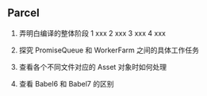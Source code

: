 ## Parcel

1.  弄明白编译的整体阶段
    1 xxx
    2 xxx
    3 xxx
    4 xxx

2.  探究 PromiseQueue 和 WorkerFarm 之间的具体工作任务

3)  查看各个不同文件对应的 Asset 对象时如何处理

4.  查看 Babel6 和 Babel7 的区别
